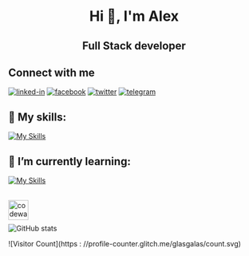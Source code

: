 
<h1 align="center">Hi 👋, I'm Alex</h1>
<h2 align="center">Full Stack developer</h2>

## Connect with me
<p align="left">
 <a href='https://www.linkedin.com/in/alex-starichenko'><img alt="linked-in" src="https://img.shields.io/badge/linkedin-%231877F2.svg?&style=for-the-badge&logo=linkedin&logoColor=white" /></a>
 <a href='https://www.facebook.com/alex.starichenko'><img alt="facebook" src="https://img.shields.io/badge/facebook-%231877F2.svg?&style=for-the-badge&logo=facebook&logoColor=white" /></a>
 <a href='https://twitter.com/_glasgalas'><img alt="twitter" src="https://img.shields.io/badge/twitter-%231877F2.svg?&style=for-the-badge&logo=twitter&logoColor=white" /></a>
 <a href='https://t.me/glasgalas'><img alt="telegram" src="https://img.shields.io/badge/Telegram-%231877F2?logo=telegram&style=for-the-badge&logoColor=white" /></a>
</p>

## 🔭 My skills:
[![My Skills](https://skills.thijs.gg/icons?i=html,css,js,react,nodejs,mongodb,redux,materialui,sass,styledcomponents,git,github,figma,heroku,netlify,webpack,vscode,docker,powershell,androidstudio)](https://skills.thijs.gg)

## 🌱 I’m currently learning: 
[![My Skills](https://skills.thijs.gg/icons?i=ts)](https://skills.thijs.gg)

<br/>
<img align="left" src='https://www.codewars.com/users/Glasgalas/badges/large' alt='codewars' height='40'>
<br/><br/>


![GitHub stats](https://github-readme-stats.vercel.app/api?username=glasgalas&show_icons=true)  
 
 ![Visitor Count](https : //profile-counter.glitch.me/glasgalas/count.svg)
<!--
**Glasgalas/glasgalas** is a ✨ _special_ ✨ repository because its `README.md` (this file) appears on your GitHub profile.

Here are some ideas to get you started:

- 🔭 I’m currently working on ...
- 🌱 I’m currently learning ...
- 👯 I’m looking to collaborate on ...
- 🤔 I’m looking for help with ...
- 💬 Ask me about ...
- 📫 How to reach me: ...
- 😄 Pronouns: ...
- ⚡ Fun fact: ...
-->
